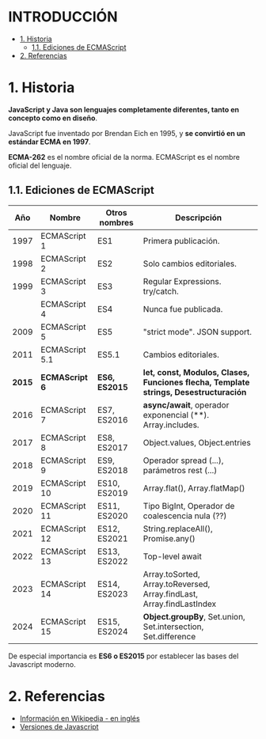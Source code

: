 # INTRODUCCIÓN <!-- omit in toc -->

- [1. Historia](#1-historia)
  - [1.1. Ediciones de ECMAScript](#11-ediciones-de-ecmascript)
- [2. Referencias](#2-referencias)


# 1. Historia

**JavaScript y Java son lenguajes completamente diferentes, tanto en concepto como en diseño**.

JavaScript fue inventado por Brendan Eich en 1995, y **se convirtió en un estándar ECMA en 1997**.

**ECMA-262** es el nombre oficial de la norma. ECMAScript es el nombre oficial del lenguaje.

## 1.1. Ediciones de ECMAScript

| Año	 | Nombre          | Otros nombres  | Descripción
|------|-----------------|----------------|--------------------------------
| 1997 | ECMAScript 1    | ES1            | Primera publicación.
| 1998 | ECMAScript 2    | ES2            | Solo cambios editoriales.
| 1999 | ECMAScript 3    | ES3            | Regular Expressions. try/catch.
|      | ECMAScript 4	   | ES4            | Nunca fue publicada.
| 2009 | ECMAScript 5	   | ES5            | "strict mode". JSON support.
| 2011 | ECMAScript 5.1  | ES5.1          | Cambios editoriales.
| **2015** |**ECMAScript 6**   | **ES6, ES2015**   | **let, const, Modulos, Clases, Funciones flecha, Template strings, Desestructuración**
| 2016 | ECMAScript 7    | ES7, ES2016    | **async/await**, operador exponencial (\*\*). Array.includes.
| 2017 | ECMAScript 8    | ES8, ES2017    | Object.values, Object.entries
| 2018 | ECMAScript 9    | ES9, ES2018    | Operador spread (...), parámetros rest (...)
| 2019 | ECMAScript 10   | ES10, ES2019   | Array.flat(), Array.flatMap()
| 2020 | ECMAScript 11   | ES11, ES2020   | Tipo BigInt, Operador de coalescencia nula (??)
| 2021 | ECMAScript 12   | ES12, ES2021   | String.replaceAll(), Promise.any() 
| 2022 | ECMAScript 13   | ES13, ES2022   | Top-level await
| 2023 | ECMAScript 14   | ES14, ES2023   | Array.toSorted, Array.toReversed, Array.findLast, Array.findLastIndex
| 2024 | ECMAScript 15   | ES15, ES2024   | **Object.groupBy**, Set.union, Set.intersection, Set.difference


De especial importancia es **ES6 o ES2015** por establecer las bases del Javascript moderno.




# 2. Referencias

- [Información en Wikipedia - en inglés](https://en.wikipedia.org/wiki/ECMAScript)
- [Versiones de Javascript](https://www.geeksforgeeks.org/javascript-versions/)
